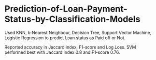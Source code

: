 # Prediction-of-Loan-Payment-Status-by-Classification-Models 

Used KNN, k-Nearest Neighbour, Decision Tree, Support Vector Machine, Logistic Regression to predict Loan status as Paid off or Not.

Reported accuracy in Jaccard index, F1-score and Log Loss. SVM performed best with Jaccard index 0.8 and F1-score 0.76.

